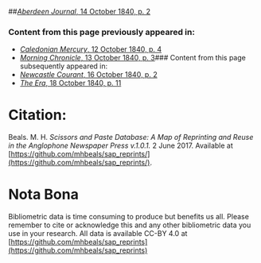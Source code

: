 ##[*Aberdeen Journal*, 14 October 1840, p. 2](https://mhbeals.github.io/sap_html/Aberdeen-Journal/Aberdeen-Journal-14-October-1840-p-2)

### Content from this page previously appeared in:
+ [*Caledonian Mercury*, 12 October 1840, p. 4](https://mhbeals.github.io/sap_html/Caledonian-Mercury/Caledonian-Mercury-12-October-1840-p-4)
+ [*Morning Chronicle*, 13 October 1840, p. 3](https://mhbeals.github.io/sap_html/Morning-Chronicle/Morning-Chronicle-13-October-1840-p-3)### Content from this page subsequently appeared in:
+ [*Newcastle Courant*, 16 October 1840, p. 2](https://mhbeals.github.io/sap_html/Newcastle-Courant/Newcastle-Courant-16-October-1840-p-2)
+ [*The Era*, 18 October 1840, p. 11](https://mhbeals.github.io/sap_html/The-Era/The-Era-18-October-1840-p-11)
                    
# Citation: 

Beals. M. H. *Scissors and Paste Database: A Map of Reprinting and Reuse in the Anglophone Newspaper Press v.1.0.1.* 2 June 2017. Available at [https://github.com/mhbeals/sap_reprints/](https://github.com/mhbeals/sap_reprints/). 
                    
# Nota Bona

Bibliometric data is time consuming to produce but benefits us all. Please remember to cite or acknowledge this and any other bibliometric data you use in your research. All data is available CC-BY 4.0 at [https://github.com/mhbeals/sap_reprints](https://github.com/mhbeals/sap_reprints)